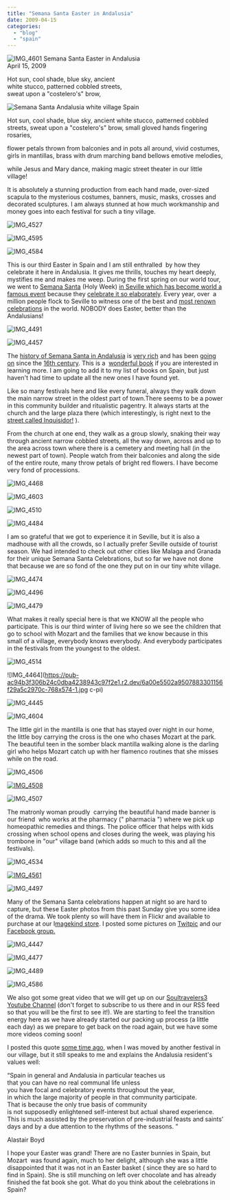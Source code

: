 ```yaml
---
title: "Semana Santa Easter in Andalusia"
date: 2009-04-15
categories: 
  - "blog"
  - "spain"
---
```


 ![IMG_4601](https://pub-ac94b3f306b24c0dba4238943c97f2e1.r2.dev/6a00e5502a9507883301156f271cef970c.jpg) Semana Santa Easter in Andalusia  
April 15, 2009

Hot sun, cool shade, blue sky, ancient  
white stucco, patterned cobbled streets,  
sweat upon a "costelero's" brow,

<!--more-->  

  
[](https://pub-ac94b3f306b24c0dba4238943c97f2e1.r2.dev/6a00e5502a9507883301156f29a5c2970c-768x574-1.jpg)![Semana Santa Andalusia white village Spain](https://pub-ac94b3f306b24c0dba4238943c97f2e1.r2.dev/6a00e5502a9507883301156f29e8ef970c.jpg)  

  
Hot sun, cool shade, blue sky, ancient white stucco, patterned cobbled streets, sweat upon a "costelero's" brow, small gloved hands fingering rosaries,

flower petals thrown from balconies and in pots all around, vivid costumes, girls in mantillas, brass with drum marching band bellows emotive melodies,

while Jesus and Mary dance, making magic street theater in our little village!

It is absolutely a stunning production from each hand made, over-sized scapula to the mysterious costumes, banners, music, masks, crosses and  decorated sculptures. I am always stunned at how much workmanship and money goes into each festival for such a tiny village.

![IMG_4527](https://pub-ac94b3f306b24c0dba4238943c97f2e1.r2.dev/6a00e5502a9507883301157020303d970b.jpg)

![IMG_4595](https://pub-ac94b3f306b24c0dba4238943c97f2e1.r2.dev/6a00e5502a9507883301156f29a1f9970c.jpg) 

![IMG_4584](https://pub-ac94b3f306b24c0dba4238943c97f2e1.r2.dev/6a00e5502a9507883301156f29bb61970c.jpg)

This is our third Easter in Spain and I am still enthralled  by how they celebrate it here in Andalusia. It gives me thrills, touches my heart deeply, mystifies me and makes me weep. During the first spring on our world tour, we went to [Semana Santa](http://www.exploreseville.com/events/semana-santa.htm) (Holy Week) [in Seville which has become world a famous event](http://soultravelers3new.local/2007/03/semana-santa-in.html) because they [celebrate it so elaborately](http://en.wikipedia.org/wiki/Holy_Week_in_Seville). Every year, over  a million people flock to Seville to witness one of the best and [most renown celebrations](http://www.thinkspain.com/news-spain/12910/semana-santa-explained-what-goes-on-beneath-those-strange-pointy-hoods) in the world. NOBODY does Easter, better than the Andalusians!

![IMG_4491](https://pub-ac94b3f306b24c0dba4238943c97f2e1.r2.dev/6a00e5502a9507883301156f29a2bf970c.jpg)

  
![IMG_4457](https://pub-ac94b3f306b24c0dba4238943c97f2e1.r2.dev/6a00e5502a9507883301156f29b784970c.jpg)

The [history of Semana Santa in Andalusia](http://www.andalucia.com/festival/easter/history.htm) is [very rich](http://www.enforex.com/culture/semana-santa.html) and has been [going on](http://www.lonelyplanet.com/spain/seville) since the [16th century](http://semanasantaonline.com/). This is a  [wonderful book](http://www.amazon.com/Ritual-Golden-Age-Spain-Susan-Webster/dp/0691048193) if you are interested in learning more. I am going to add it to my list of books on Spain, but just haven't had time to update all the new ones I have found yet.

Like so many festivals here and like every funeral, always they walk down the main narrow street in the oldest part of town.There seems to be a power in this community builder and ritualistic pagentry. It always starts at the church and the large plaza there (which interestingly, is right next to the [street called Inquisidor!](http://soultravelers3new.local/2007/02/a-thought-provo.html#more) ).

From the church at one end, they walk as a group slowly, snaking their way through ancient narrow cobbled streets, all the way down, across and up to the area across town where there is a cemetery and meeting hall (in the newest part of town). People watch from their balconies and along the side of the entire route, many throw petals of bright red flowers. I have become very fond of processions.

 ![IMG_4468](https://pub-ac94b3f306b24c0dba4238943c97f2e1.r2.dev/6a00e5502a95078833011570202aac970b.jpg) 

![IMG_4603](https://pub-ac94b3f306b24c0dba4238943c97f2e1.r2.dev/6a00e5502a9507883301156f29ba18970c.jpg) 

![IMG_4510](https://pub-ac94b3f306b24c0dba4238943c97f2e1.r2.dev/6a00e5502a9507883301156f29ba43970c.jpg) 

![IMG_4484](https://pub-ac94b3f306b24c0dba4238943c97f2e1.r2.dev/6a00e5502a95078833011570203469970b.jpg)

I am so grateful that we got to experience it in Seville, but it is also a madhouse with all the crowds, so I actually prefer Seville outside of tourist season. We had intended to check out other cities like Malaga and Granada for their unique Semana Santa Celebrations, but so far we have not done that because we are so fond of the one they put on in our tiny white village.

![IMG_4474](https://pub-ac94b3f306b24c0dba4238943c97f2e1.r2.dev/6a00e5502a9507883301156f29a488970c.jpg) 

![IMG_4496](https://pub-ac94b3f306b24c0dba4238943c97f2e1.r2.dev/6a00e5502a9507883301156f29b87c970c.jpg) 

![IMG_4479](https://pub-ac94b3f306b24c0dba4238943c97f2e1.r2.dev/6a00e5502a95078833011570203248970b.jpg)

What makes it really special here is that we KNOW all the people who participate. This is our third winter of living here so we see the children that go to school with Mozart and the families that we know because in this small of a village, everybody knows everybody. And everybody participates in the festivals from the youngest to the oldest.

![IMG_4514](https://pub-ac94b3f306b24c0dba4238943c97f2e1.r2.dev/6a00e5502a9507883301156f29a535970c.jpg) 

![IMG_4464](https://pub-ac94b3f306b24c0dba4238943c97f2e1.r2.dev/6a00e5502a9507883301156f29a5c2970c-768x574-1.jpg
c-pi) 

![IMG_4445](https://pub-ac94b3f306b24c0dba4238943c97f2e1.r2.dev/6a00e5502a9507883301156f29d448970c.jpg) 

![IMG_4604](https://pub-ac94b3f306b24c0dba4238943c97f2e1.r2.dev/6a00e5502a9507883301156f29d516970c.jpg)

The little girl in the mantilla is one that has stayed over night in our home, the little boy carrying the cross is the one who chases Mozart at the park. The beautiful teen in the somber black mantilla walking alone is the darling girl who helps Mozart catch up with her flamenco routines that she misses while on the road.

![IMG_4506](https://pub-ac94b3f306b24c0dba4238943c97f2e1.r2.dev/6a00e5502a9507883301156f29a5c2970c.jpg) 

[![IMG_4508](https://pub-ac94b3f306b24c0dba4238943c97f2e1.r2.dev/6a00e5502a9507883301156f29a694970c.jpg)](http://soultravelers3new.local/wp-content/uploads/wp-content/uploads/2025/09/6a00e5502a9507883301156f29a694970c-1024x766.jpg) 

![IMG_4507](https://pub-ac94b3f306b24c0dba4238943c97f2e1.r2.dev/6a00e5502a95078833011570202df2970b.jpg)

The matronly woman proudly  carrying the beautiful hand made banner is our friend  who works at the pharmacy (" pharmacia ") where we pick up homeopathic remedies and things. The police officer that helps with kids crossing when school opens and closes during the week, was playing his trombone in "our" village band (which adds so much to this and all the festivals).

![IMG_4534](https://pub-ac94b3f306b24c0dba4238943c97f2e1.r2.dev/6a00e5502a9507883301156f29b591970c.jpg) 

[![IMG_4561](https://pub-ac94b3f306b24c0dba4238943c97f2e1.r2.dev/6a00e5502a9507883301156f29b5ea970c.jpg)](http://soultravelers3new.local/wp-content/uploads/wp-content/uploads/2025/09/6a00e5502a9507883301156f29b5ea970c-150x150.jpg) 

![IMG_4497](https://pub-ac94b3f306b24c0dba4238943c97f2e1.r2.dev/6a00e5502a95078833011570202fad970b.jpg)

Many of the Semana Santa celebrations happen at night so are hard to capture, but these Easter photos from this past Sunday give you some idea of the drama. We took plenty so will have them in Flickr and available to purchase at our I[magekind store](http://www.imagekind.com/MemberProfile.aspx?MID=066bd5b5-b070-4fb3-b417-c3039b5801f7). I posted some pictures on [Twitpic](http://twitpic.com/photos/soultravelers3) and our [Facebook group.](http://www.facebook.com/group.php?gid=23138026952)

[](http://www.facebook.com/group.php?gid=23138026952)![IMG_4447](https://pub-ac94b3f306b24c0dba4238943c97f2e1.r2.dev/6a00e5502a95078833011570204f2c970b.jpg) 

[](http://www.facebook.com/group.php?gid=23138026952)![IMG_4477](https://pub-ac94b3f306b24c0dba4238943c97f2e1.r2.dev/6a00e5502a9507883301156f29d7e8970c.jpg) 

[](http://www.facebook.com/group.php?gid=23138026952)![IMG_4489](https://pub-ac94b3f306b24c0dba4238943c97f2e1.r2.dev/6a00e5502a950788330115702051bc970b.jpg) 

[](http://www.facebook.com/group.php?gid=23138026952)![IMG_4586](https://pub-ac94b3f306b24c0dba4238943c97f2e1.r2.dev/6a00e5502a9507883301157020527a970b.jpg)  

We also got some great video that we will get up on our [Soultravelers3 Youtube Channel](http://www.youtube.com/user/soultravelers3) (don't forget to subscribe to us there and in our RSS feed so that you will be the first to see it!). We are starting to feel the transition energy here as we have already started our packing up process (a little each day) as we prepare to get back on the road again, but we have some more videos coming soon!

I posted this quote [some time ago](http://soultravelers3new.local/2008/04/carnival-espana.html), when I was moved by another festival in our village, but it still speaks to me and explains the Andalusia resident's values well:

“Spain in general and Andalusia in particular teaches us  
that you can have no real communal life unless  
you have focal and celebratory events throughout the year,  
in which the large majority of people in that community participate.  
That is because the only true basis of community  
is not supposedly enlightened self-interest but actual shared experience.  
This is much assisted by the preservation of pre-industrial feasts and saints’ days and by a due attention to the rhythms of the seasons. ”   

Alastair Boyd

I hope your Easter was grand! There are no Easter bunnies in Spain, but Mozart  was found again, much to her delight, although she was a little disappointed that it was not in an Easter basket ( since they are so hard to find in Spain). She is still munching on left over chocolate and has already finished the fat book she got. What do you think about the celebrations in Spain?
